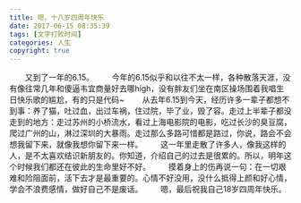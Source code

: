 ```yaml
---
title: 嗯，十八岁四周年快乐
date: 2017-06-15 08:35:39
tags: [文字打败时间]
categories: 人生
copyright: true
---
```

　　又到了一年的6.15。
　　今年的6.15似乎和以往不太一样，各种散落天涯，没有像往常几年和傻逼韦宜商量好去哪high，没有胖友们坐在南区操场围着我唱生日快乐歌的尴尬，有的只是代码~
　　<!--more-->从去年6.15到今天，经历许多一辈子都想不到事：养了猫，吐过血，出过车祸，住过院，毕了业，毁了容。走过上半辈子都没走到的地方：走过苏州的小桥流水，看过上海电影院的电影，吃过长沙的臭豆腐，爬过广州的山，淋过深圳的大暴雨。走过那么多路可惜都是路过，你说，路会不会想我留下来，就像我想你留下来一样。
　　这一年里走散了许多人，像我这样的人，是不太喜欢结识新朋友的。你知道，介绍自己的过去是很累的。所以，明年这个时候我们都还在彼此的生命里好不好。
　　摸着身上的伤再说一句：在一切艰难和险阻面前，活下去才是最重要的。心情不好没用，没什么抵得上颜和好心情，学会不浪费感情，做好自己不是废话。
　　嗯，最后祝我自己18岁四周年快乐。 